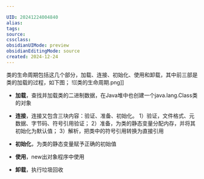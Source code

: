 ```yaml
---

UID: 20241224004840 
alias: 
tags: 
source: 
cssclass: 
obsidianUIMode: preview
obsidianEditingMode: source
created: 2024-12-24
---
```


类的生命周期包括这几个部分，加载、连接、初始化、使用和卸载，其中前三部是类的加载的过程，如下图；
![[类的生命周期.png]]
- **加载**，查找并加载类的二进制数据，在Java堆中也创建一个java.lang.Class类的对象

- **连接**，连接又包含三块内容：验证、准备、初始化。 1）验证，文件格式、元数据、字节码、符号引用验证； 2）准备，为类的静态变量分配内存，并将其初始化为默认值； 3）解析，把类中的符号引用转换为直接引用

- **初始化**，为类的静态变量赋予正确的初始值

- **使用**，new出对象程序中使用

- **卸载**，执行垃圾回收



